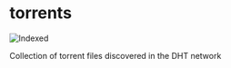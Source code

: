 torrents 
========
![Indexed](https://img.shields.io/badge/indexed-48348-blue)

Collection of torrent files discovered in the DHT network

